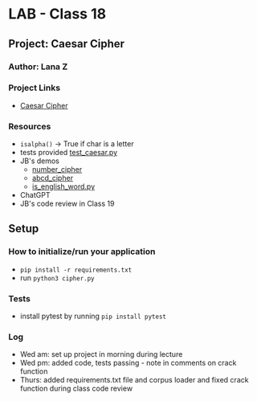 # LAB - Class 18

## Project: Caesar Cipher

### Author: Lana Z

### Project Links
- [Caesar Cipher](https://github.com/lana-z/caesar-cipher)


### Resources
- `isalpha()` -> True if char is a letter
- tests provided [test_caesar.py](/test_caesar.py)
- JB's demos 
    - [number_cipher](/number_cipher.py)
    - [abcd_cipher](/abcd_cipher.py)
    - [is_english_word.py](/is_english_word.py)
- ChatGPT
- JB's code review in Class 19

## Setup

### How to initialize/run your application
- `pip install -r requirements.txt`
- run `python3 cipher.py`

### Tests

- install pytest by running `pip install pytest`

### Log

- Wed am: set up project in morning during lecture
- Wed pm: added code, tests passing - note in comments on crack function
- Thurs: added requirements.txt file and corpus loader and fixed crack function during class code review
